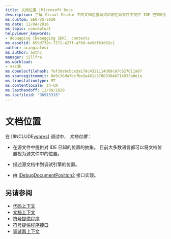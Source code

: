 ```yaml
---
title: 文档位置 |Microsoft Docs
description: 了解 Visual Studio 中的文档位置调试如何在源文件中提供 IDE 已知的位置。
ms.custom: SEO-VS-2020
ms.date: 11/04/2016
ms.topic: conceptual
helpviewer_keywords:
- debugging [Debugging SDK], contexts
ms.assetid: b59d739c-7572-427f-a70d-4e5df63d02c1
author: acangialosi
ms.author: anthc
manager: jillfra
ms.workload:
- vssdk
ms.openlocfilehash: fef3debcbce3a178c4321114d69c87c627611a07
ms.sourcegitcommit: 8e9c38da7bcfbe9a461c378083846714933a0e1e
ms.translationtype: MT
ms.contentlocale: zh-CN
ms.lasthandoff: 12/09/2020
ms.locfileid: "96915318"
---
```

# <a name="document-position"></a>文档位置
在 [!INCLUDE[vsprvs](../../code-quality/includes/vsprvs_md.md)] 调试中， *文档位置*：

- 在源文件中提供对 IDE 已知的位置的抽象。 目前大多数语言都可以将文档位置视为源文件中的位置。

- 描述源文档中到调试引擎的位置。

- 由 [IDebugDocumentPosition2](../../extensibility/debugger/reference/idebugdocumentposition2.md) 接口实现。

## <a name="see-also"></a>另请参阅
- [代码上下文](../../extensibility/debugger/code-context.md)
- [文档上下文](../../extensibility/debugger/document-context.md)
- [符号提供程序](../../extensibility/debugger/symbol-provider.md)
- [符号提供程序接口](../../extensibility/debugger/reference/symbol-provider-interfaces.md)
- [调试器上下文](../../extensibility/debugger/debugger-contexts.md)
